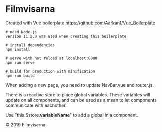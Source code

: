 # Filmvisarna
Created with Vue boilerplate 
https://github.com/Aarkan1/Vue_Boilerplate


```
# need Node.js
version 11.2.0 was used when creating this boilerplate

# install dependencies
npm install

# serve with hot reload at localhost:8080
npm run serve

# build for production with minification
npm run build
```

When adding a new page, you need to update NavBar.vue and router.js.


There is a reactive store to place global variables.
These variables will update on all components, and can be used
as a mean to let components communicate with eachother.

Use "this.$store.**variableName**" to add a global in a component.


© 2019 Filmvisarna
